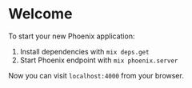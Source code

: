 # Welcome

To start your new Phoenix application:

1. Install dependencies with `mix deps.get`
2. Start Phoenix endpoint with `mix phoenix.server`

Now you can visit `localhost:4000` from your browser.
